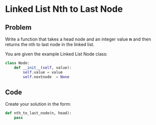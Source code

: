 # Linked List Nth to Last Node

## Problem

Write a function that takes a head node and an integer value **n** and then returns the nth to last node in the linked list.

You are given the example Linked List Node class:

```python
class Node:
    def __init__(self, value):
        self.value = value
        self.nextnode  = None
```

## Code

Create your solution in the form:

```python
def nth_to_last_node(n, head):
    pass
```
